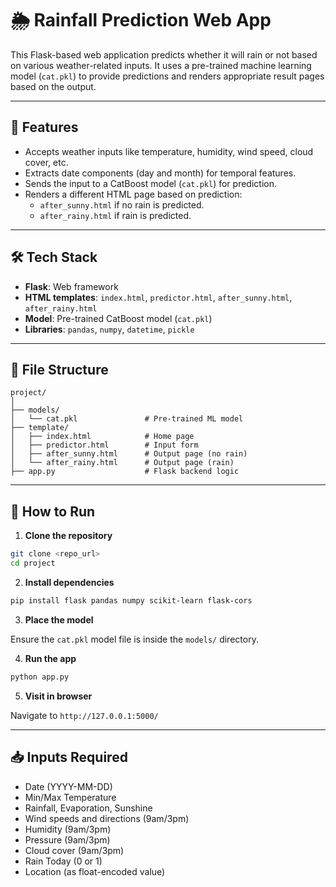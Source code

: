 
# 🌦️ Rainfall Prediction Web App

This Flask-based web application predicts whether it will rain or not based on various weather-related inputs. It uses a pre-trained machine learning model (`cat.pkl`) to provide predictions and renders appropriate result pages based on the output.

---

## 🚀 Features

- Accepts weather inputs like temperature, humidity, wind speed, cloud cover, etc.
- Extracts date components (day and month) for temporal features.
- Sends the input to a CatBoost model (`cat.pkl`) for prediction.
- Renders a different HTML page based on prediction:
  - `after_sunny.html` if no rain is predicted.
  - `after_rainy.html` if rain is predicted.

---

## 🛠️ Tech Stack

- **Flask**: Web framework
- **HTML templates**: `index.html`, `predictor.html`, `after_sunny.html`, `after_rainy.html`
- **Model**: Pre-trained CatBoost model (`cat.pkl`)
- **Libraries**: `pandas`, `numpy`, `datetime`, `pickle`

---

## 📄 File Structure

```
project/
│
├── models/
│   └── cat.pkl               # Pre-trained ML model
├── template/
│   ├── index.html            # Home page
│   ├── predictor.html        # Input form
│   ├── after_sunny.html      # Output page (no rain)
│   └── after_rainy.html      # Output page (rain)
├── app.py                    # Flask backend logic
```

---

## 🧪 How to Run

1. **Clone the repository**

```bash
git clone <repo_url>
cd project
```

2. **Install dependencies**

```bash
pip install flask pandas numpy scikit-learn flask-cors
```

3. **Place the model**

Ensure the `cat.pkl` model file is inside the `models/` directory.

4. **Run the app**

```bash
python app.py
```

5. **Visit in browser**

Navigate to `http://127.0.0.1:5000/`

---

## 📥 Inputs Required

- Date (YYYY-MM-DD)
- Min/Max Temperature
- Rainfall, Evaporation, Sunshine
- Wind speeds and directions (9am/3pm)
- Humidity (9am/3pm)
- Pressure (9am/3pm)
- Cloud cover (9am/3pm)
- Rain Today (0 or 1)
- Location (as float-encoded value)

